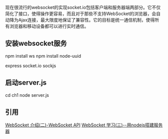 现在很流行的websocket的实现socket.io包括客户端和服务器端两部分。它不仅简化了接口，使得操作更容易，而且对于那些不支持WebSocket的浏览器，会自动降为Ajax连接，最大限度地保证了兼容性。它的目标是统一通信机制，使得所有浏览器和移动设备都可以进行实时通信。

安装websocket服务
-----------------
npm install ws
npm install node-uuid

express
socket.io
sockjs

启动server.js
-----------------
cd ch1
node server.js

引用
-----
[WebSocket 介绍(二)-WebSocket API](http://www.cnblogs.com/stoneniqiu/p/5373993.html)
[WebSocket 学习(三)--用nodejs搭建服务器](https://www.cnblogs.com/stoneniqiu/p/5402311.html)